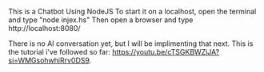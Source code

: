 This is a Chatbot Using NodeJS
To start it on a localhost, open the terminal and type "node injex.hs"
Then open a browser and type http://localhost:8080/

There is no AI conversation yet, but I will be implimenting that next.
This is the tutorial i've followed so far: https://youtu.be/cTSGKBWZiJA?si=WMGsohwhiRrv0DS9.
